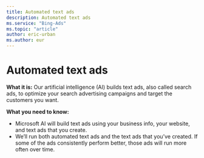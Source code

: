 ```yaml
---
title: Automated text ads
description: Automated text ads
ms.service: "Bing-Ads"
ms.topic: "article"
author: eric-urban
ms.author: eur
---
```


# Automated text ads

**What it is:**     Our artificial intelligence (AI) builds text ads, also called search ads, to optimize your search advertising campaigns and target the customers you want.

**What you need to know:**
- Microsoft AI will build text ads using your business info, your website, and text ads that you create.
- We’ll run both automated text ads and the text ads that you’ve created. If some of the ads consistently perform better, those ads will run more often over time.


